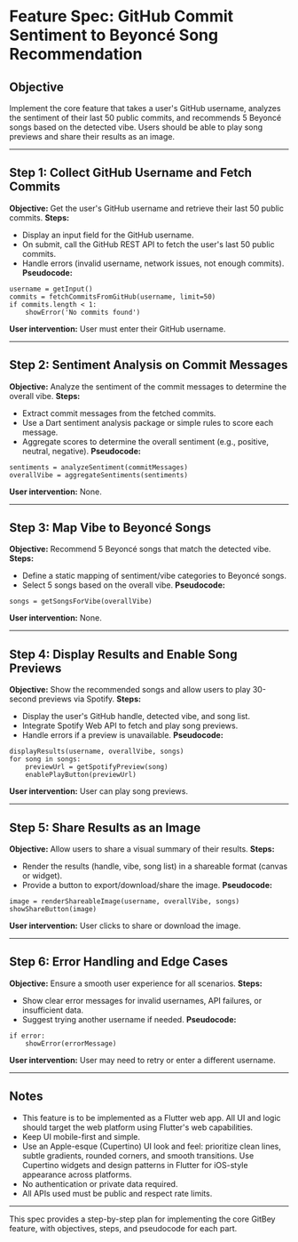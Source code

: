 # Feature Spec: GitHub Commit Sentiment to Beyoncé Song Recommendation

## Objective
Implement the core feature that takes a user's GitHub username, analyzes the sentiment of their last 50 public commits, and recommends 5 Beyoncé songs based on the detected vibe. Users should be able to play song previews and share their results as an image.

---

## Step 1: Collect GitHub Username and Fetch Commits
**Objective:** Get the user's GitHub username and retrieve their last 50 public commits.
**Steps:**
- Display an input field for the GitHub username.
- On submit, call the GitHub REST API to fetch the user's last 50 public commits.
- Handle errors (invalid username, network issues, not enough commits).
**Pseudocode:**
```
username = getInput()
commits = fetchCommitsFromGitHub(username, limit=50)
if commits.length < 1:
    showError('No commits found')
```
**User intervention:** User must enter their GitHub username.

---

## Step 2: Sentiment Analysis on Commit Messages
**Objective:** Analyze the sentiment of the commit messages to determine the overall vibe.
**Steps:**
- Extract commit messages from the fetched commits.
- Use a Dart sentiment analysis package or simple rules to score each message.
- Aggregate scores to determine the overall sentiment (e.g., positive, neutral, negative).
**Pseudocode:**
```
sentiments = analyzeSentiment(commitMessages)
overallVibe = aggregateSentiments(sentiments)
```
**User intervention:** None.

---

## Step 3: Map Vibe to Beyoncé Songs
**Objective:** Recommend 5 Beyoncé songs that match the detected vibe.
**Steps:**
- Define a static mapping of sentiment/vibe categories to Beyoncé songs.
- Select 5 songs based on the overall vibe.
**Pseudocode:**
```
songs = getSongsForVibe(overallVibe)
```
**User intervention:** None.

---

## Step 4: Display Results and Enable Song Previews
**Objective:** Show the recommended songs and allow users to play 30-second previews via Spotify.
**Steps:**
- Display the user's GitHub handle, detected vibe, and song list.
- Integrate Spotify Web API to fetch and play song previews.
- Handle errors if a preview is unavailable.
**Pseudocode:**
```
displayResults(username, overallVibe, songs)
for song in songs:
    previewUrl = getSpotifyPreview(song)
    enablePlayButton(previewUrl)
```
**User intervention:** User can play song previews.

---

## Step 5: Share Results as an Image
**Objective:** Allow users to share a visual summary of their results.
**Steps:**
- Render the results (handle, vibe, song list) in a shareable format (canvas or widget).
- Provide a button to export/download/share the image.
**Pseudocode:**
```
image = renderShareableImage(username, overallVibe, songs)
showShareButton(image)
```
**User intervention:** User clicks to share or download the image.

---

## Step 6: Error Handling and Edge Cases
**Objective:** Ensure a smooth user experience for all scenarios.
**Steps:**
- Show clear error messages for invalid usernames, API failures, or insufficient data.
- Suggest trying another username if needed.
**Pseudocode:**
```
if error:
    showError(errorMessage)
```
**User intervention:** User may need to retry or enter a different username.

---

## Notes
- This feature is to be implemented as a Flutter web app. All UI and logic should target the web platform using Flutter's web capabilities.
- Keep UI mobile-first and simple.
- Use an Apple-esque (Cupertino) UI look and feel: prioritize clean lines, subtle gradients, rounded corners, and smooth transitions. Use Cupertino widgets and design patterns in Flutter for iOS-style appearance across platforms.
- No authentication or private data required.
- All APIs used must be public and respect rate limits.

---

This spec provides a step-by-step plan for implementing the core GitBey feature, with objectives, steps, and pseudocode for each part.
